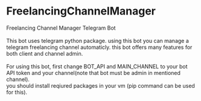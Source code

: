 # FreelancingChannelManager
Freelancing Channel Manager Telegram Bot </br></br>
This bot uses telegram python package. using this bot you can manage a telegram freelancing channel automaticly. this bot offers many features for both client and channel admin.</br> </br>
For using this bot, first change BOT_API and MAIN_CHANNEL to your bot API token and your channel(note that bot must be admin in mentioned channel).</br>
you should install reqiured packages in your vm (pip command can be used for this).
